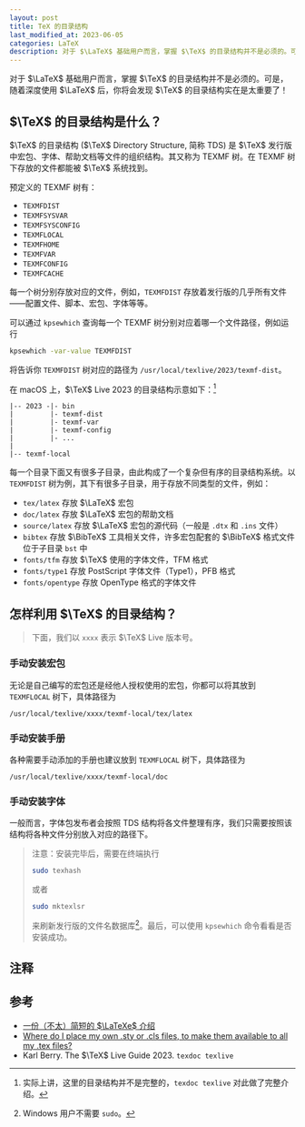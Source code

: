 ```yaml
---
layout: post
title: TeX 的目录结构
last_modified_at: 2023-06-05
categories: LaTeX
description: 对于 $\LaTeX$ 基础用户而言，掌握 $\TeX$ 的目录结构并不是必须的。可是，随着深度使用 $\LaTeX$ 后，你将会发现 $\TeX$ 的目录结构实在是太重要了！
---
```



对于 $\LaTeX$ 基础用户而言，掌握 $\TeX$ 的目录结构并不是必须的。可是，随着深度使用 $\LaTeX$ 后，你将会发现 $\TeX$ 的目录结构实在是太重要了！

## $\TeX$ 的目录结构是什么？

$\TeX$ 的目录结构 ($\TeX$ Directory Structure, 简称 TDS) 是 $\TeX$ 发行版中宏包、字体、帮助文档等文件的组织结构。其又称为 TEXMF 树。在 TEXMF 树下存放的文件都能被 $\TeX$ 系统找到。

预定义的 TEXMF 树有：
+ `TEXMFDIST`
+ `TEXMFSYSVAR`
+ `TEXMFSYSCONFIG`
+ `TEXMFLOCAL`
+ `TEXMFHOME`
+ `TEXMFVAR`
+ `TEXMFCONFIG`
+ `TEXMFCACHE`

每一个树分别存放对应的文件，例如，`TEXMFDIST` 存放着发行版的几乎所有文件——配置文件、脚本、宏包、字体等等。

可以通过 `kpsewhich` 查询每一个 TEXMF 树分别对应着哪一个文件路径，例如运行
```sh
kpsewhich -var-value TEXMFDIST
```
将告诉你 `TEXMFDIST` 树对应的路径为 `/usr/local/texlive/2023/texmf-dist`。

在 macOS 上，$\TeX$ Live 2023 的目录结构示意如下：[^texmf]
```plaintext
|-- 2023 -|- bin
|         |- texmf-dist
|         |- texmf-var
|         |- texmf-config
|         |- ...
|
|-- texmf-local
```
[^texmf]: 实际上讲，这里的目录结构并不是完整的，`texdoc texlive` 对此做了完整介绍。

每一个目录下面又有很多子目录，由此构成了一个复杂但有序的目录结构系统。以 `TEXMFDIST` 树为例，其下有很多子目录，用于存放不同类型的文件，例如：

+ `tex/latex` 存放 $\LaTeX$ 宏包
+ `doc/latex` 存放 $\LaTeX$ 宏包的帮助文档
+ `source/latex` 存放 $\LaTeX$ 宏包的源代码（一般是 `.dtx` 和 `.ins` 文件）
+ `bibtex` 存放 $\BibTeX$ 工具相关文件，许多宏包配套的 $\BibTeX$ 格式文件位于子目录 `bst` 中
+ `fonts/tfm` 存放 $\TeX$ 使用的字体文件，TFM 格式
+ `fonts/type1` 存放 PostScript 字体文件（Type1），PFB 格式
+ `fonts/opentype` 存放 OpenType 格式的字体文件

## 怎样利用 $\TeX$ 的目录结构？

> 下面，我们以 `xxxx` 表示 $\TeX$ Live 版本号。

### 手动安装宏包

无论是自己编写的宏包还是经他人授权使用的宏包，你都可以将其放到 `TEXMFLOCAL` 树下，具体路径为
```
/usr/local/texlive/xxxx/texmf-local/tex/latex
```

### 手动安装手册

各种需要手动添加的手册也建议放到 `TEXMFLOCAL` 树下，具体路径为
```
/usr/local/texlive/xxxx/texmf-local/doc
```

### 手动安装字体

一般而言，字体包发布者会按照 TDS 结构将各文件整理有序，我们只需要按照该结构将各种文件分别放入对应的路径下。

> 注意：安装完毕后，需要在终端执行
> ```sh
>sudo texhash
> ```
> 或者
> ```sh
> sudo mktexlsr
> ```
> 来刷新发行版的文件名数据库[^sudo]。最后，可以使用 `kpsewhich` 命令看看是否安装成功。

[^sudo]: Windows 用户不需要 `sudo`。

## 注释

<div id="footnotes"></div>

## 参考

+ [一份（不太）简短的 $\LaTeXe$ 介绍](https://mirror-hk.koddos.net/CTAN/info/lshort/chinese/lshort-zh-cn.pdf)
+ [Where do I place my own .sty or .cls files, to make them available to all my .tex files?](https://tex.stackexchange.com/questions/1137/where-do-i-place-my-own-sty-or-cls-files-to-make-them-available-to-all-my-te)
+ Karl Berry. The $\TeX$ Live Guide 2023. `texdoc texlive`